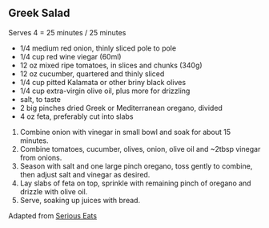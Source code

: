 ## Greek Salad

Serves 4 = 25 minutes / 25 minutes

* 1/4 medium red onion, thinly sliced pole to pole
* 1/4 cup red wine viegar (60ml)
* 12 oz mixed ripe tomatoes, in slices and chunks (340g)
* 12 oz cucumber, quartered and thinly sliced
* 1/4 cup pitted Kalamata or other briny black olives
* 1/4 cup extra-virgin olive oil, plus more for drizzling
* salt, to taste
* 2 big pinches dried Greek or Mediterranean oregano, divided
* 4 oz feta, preferably cut into slabs

1. Combine onion with vinegar in small bowl and soak for about 15 minutes.
2. Combine tomatoes, cucumber, olives, onion, olive oil and ~2tbsp vinegar from onions.
3. Season with salt and one large pinch oregano, toss gently to combine, then adjust salt and vinegar as desired.
4. Lay slabs of feta on top, sprinkle with remaining pinch of oregano and drizzle with olive oil.
5. Serve, soaking up juices with bread.

Adapted from [Serious Eats](https://www.seriouseats.com/recipes/2017/08/the-best-greek-salad-tomato-feta-summer-recipe.html)
